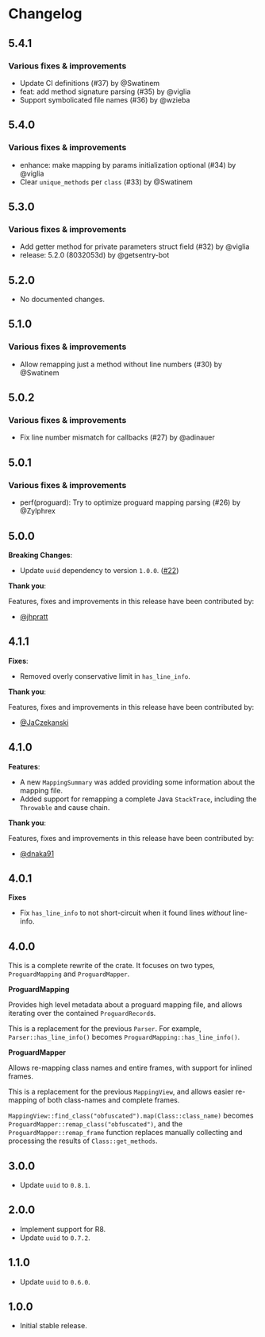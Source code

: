 # Changelog

## 5.4.1

### Various fixes & improvements

- Update CI definitions (#37) by @Swatinem
- feat: add method signature parsing (#35) by @viglia
- Support symbolicated file names (#36) by @wzieba

## 5.4.0

### Various fixes & improvements

- enhance: make mapping by params initialization optional (#34) by @viglia
- Clear `unique_methods` per `class` (#33) by @Swatinem

## 5.3.0

### Various fixes & improvements

- Add getter method for private parameters struct field (#32) by @viglia
- release: 5.2.0 (8032053d) by @getsentry-bot

## 5.2.0

- No documented changes.

## 5.1.0

### Various fixes & improvements

- Allow remapping just a method without line numbers (#30) by @Swatinem

## 5.0.2

### Various fixes & improvements

- Fix line number mismatch for callbacks (#27) by @adinauer

## 5.0.1

### Various fixes & improvements

- perf(proguard): Try to optimize proguard mapping parsing (#26) by @Zylphrex

## 5.0.0

**Breaking Changes**:

- Update `uuid` dependency to version `1.0.0`. ([#22](https://github.com/getsentry/rust-proguard/pull/22))

**Thank you**:

Features, fixes and improvements in this release have been contributed by:

- [@jhpratt](https://github.com/jhpratt)

## 4.1.1

**Fixes**:

- Removed overly conservative limit in `has_line_info`.

**Thank you**:

Features, fixes and improvements in this release have been contributed by:

- [@JaCzekanski](https://github.com/JaCzekanski)

## 4.1.0

**Features**:

- A new `MappingSummary` was added providing some information about the mapping file.
- Added support for remapping a complete Java `StackTrace`, including the `Throwable` and cause chain.

**Thank you**:

Features, fixes and improvements in this release have been contributed by:

- [@dnaka91](https://github.com/dnaka91)

## 4.0.1

**Fixes**

- Fix `has_line_info` to not short-circuit when it found lines _without_ line-info.

## 4.0.0

This is a complete rewrite of the crate.
It focuses on two types, `ProguardMapping` and `ProguardMapper`.

**ProguardMapping**

Provides high level metadata about a proguard mapping file, and allows iterating
over the contained `ProguardRecord`s.

This is a replacement for the previous `Parser`. For example,
`Parser::has_line_info()` becomes `ProguardMapping::has_line_info()`.

**ProguardMapper**

Allows re-mapping class names and entire frames, with support for inlined frames.

This is a replacement for the previous `MappingView`, and allows easier
re-mapping of both class-names and complete frames.

`MappingView::find_class("obfuscated").map(Class::class_name)` becomes
`ProguardMapper::remap_class("obfuscated")`, and the
`ProguardMapper::remap_frame` function replaces manually collecting and
processing the results of `Class::get_methods`.

## 3.0.0

- Update `uuid` to `0.8.1`.

## 2.0.0

- Implement support for R8.
- Update `uuid` to `0.7.2`.

## 1.1.0

- Update `uuid` to `0.6.0`.

## 1.0.0

- Initial stable release.
